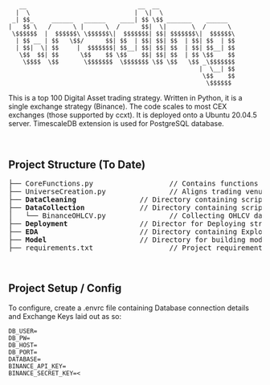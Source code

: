 # 
```
   __                               __  __                     
  |  \                             |  \|  \                    
 _| $$_     ______   ______    ____| $$ \$$ _______    ______  
|   $$ \   /      \ |      \  /      $$|  \|       \  /      \ 
 \$$$$$$  |  $$$$$$\ \$$$$$$\|  $$$$$$$| $$| $$$$$$$\|  $$$$$$\
  | $$ __ | $$   \$$/      $$| $$  | $$| $$| $$  | $$| $$  | $$
  | $$|  \| $$     |  $$$$$$$| $$__| $$| $$| $$  | $$| $$__| $$
   \$$  $$| $$      \$$    $$ \$$    $$| $$| $$  | $$ \$$    $$
    \$$$$  \$$       \$$$$$$$  \$$$$$$$ \$$ \$$   \$$ _\$$$$$$$
                                                     |  \__| $$
                                                      \$$    $$
                                                       \$$$$$$ 
```                                                       

This is a top 100 Digital Asset trading strategy. Written in Python, it is a single exchange strategy (Binance). The code scales to most CEX exchanges (those supported by ccxt). It is deployed onto a Ubuntu 20.04.5 server. TimescaleDB extension is used for PostgreSQL database.

<br />

## Project Structure (To Date)
<pre>
├── CoreFunctions.py                  // Contains functions used across scripts
├── UniverseCreation.py               // Aligns trading venues with coingecko top 100 
├── <b>DataCleaning</b>               // Directory containing scripts for cleaning data
├── <b>DataCollection</b>             // Directory containing scripts for collecting data
│   └── BinanceOHLCV.py               // Collecting OHLCV data from Binance 
├── <b>Deployment</b>                 // Director for Deploying strategy
├── <b>EDA</b>                        // Directory containing Exploratory Data Analysis 
├── <b>Model</b>                      // Directory for building models 
├── requirements.txt                  // Project requirements 
</pre>

<br />

## Project Setup / Config 

To configure, create a .envrc file containing Database connection details and Exchange Keys laid out as so:
```
DB_USER=
DB_PW=
DB_HOST=
DB_PORT=
DATABASE=
BINANCE_API_KEY=
BINANCE_SECRET_KEY=<
```




